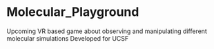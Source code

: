 # Molecular_Playground
Upcoming VR based game about observing and manipulating different molecular simulations
Developed for UCSF
